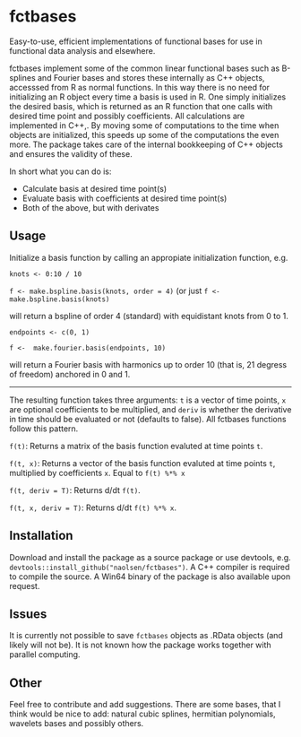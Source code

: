 # fctbases
Easy-to-use, efficient implementations of functional bases for use in functional data analysis and elsewhere.

fctbases implement some of the common linear functional bases such as B-splines and Fourier bases and stores these internally as C++ objects, accesssed from R as normal functions. In this way there is no need for initializing an R object every time a basis is used in R. One simply initializes the desired basis, which is returned as an R function that one calls with desired time point and possibly coefficients. All calculations are implemented in C++,. By  moving some of computations to the time when objects are initialized, this speeds up some of the computations the even more.
The package takes care of the internal bookkeeping of C++ objects and ensures the validity of these. 

In short what you can do is:

* Calculate basis at desired time point(s)
* Evaluate basis with coefficients at desired time point(s)
* Both of the above, but with derivates

## Usage
Initialize a basis function by calling an appropiate initialization function, e.g.

`knots <- 0:10 / 10`

`f <- make.bspline.basis(knots, order = 4)` (or just `f <- make.bspline.basis(knots)`

will return a bspline of order 4 (standard) with equidistant knots from 0 to 1.

`endpoints <- c(0, 1)`

`f <-  make.fourier.basis(endpoints, 10)`

will return a Fourier basis with harmonics up to order 10 (that is, 21 degress of freedom) anchored in 0 and 1. 

----

The resulting function takes three arguments: `t` is a vector of time points, `x` are optional coefficients to be multiplied, and `deriv` is whether the derivative in time should be evaluated or not (defaults to false). All fctbases functions follow this pattern. 

`f(t)`: Returns a matrix of the basis function evaluted at time points `t`.

`f(t, x)`: Returns a vector of the basis function evaluted at time points `t`, multiplied by coefficients `x`. Equal to `f(t) %*% x`

`f(t, deriv = T)`: Returns d/dt `f(t)`.

`f(t, x, deriv = T)`: Returns d/dt `f(t) %*% x`.

## Installation
Download and install the package as a source package or use devtools, e.g. `devtools::install_github("naolsen/fctbases")`. A C++ compiler is required to compile the source. A Win64 binary of the package is also available upon request.  


## Issues
It is currently not possible to save `fctbases` objects as .RData objects (and likely will not be). It is not known how the package works together with parallel computing.  

## Other
Feel free to contribute and add suggestions. There are some bases, that I think would be nice to add: natural cubic splines, hermitian polynomials, wavelets bases and possibly others.

